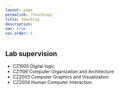 ```yaml
---
layout: page
permalink: /teaching/
title: teaching
description: 
nav: true
nav_order: 5
---
```


## Lab supervision
* CZ1005 Digital logic
* CZ1106 Computer Organization and Architecture
* CZ2003 Computer Graphics and Visualization
* CZ2004 Human Computer Interaction